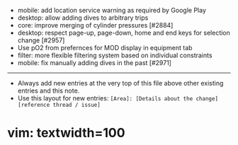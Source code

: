 - mobile: add location service warning as required by Google Play
- desktop: allow adding dives to arbitrary trips
- core: improve merging of cylinder pressures [#2884]
- desktop: respect page-up, page-down, home and end keys for selection change [#2957]
- Use pO2 from prefernces for MOD display in equipment tab
- filter: more flexible filtering system based on individual constraints
- mobile: fix manually adding dives in the past [#2971]

---
* Always add new entries at the very top of this file above other existing entries and this note.
* Use this layout for new entries: `[Area]: [Details about the change] [reference thread / issue]`
# vim: textwidth=100
